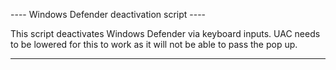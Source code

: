 ---- Windows Defender deactivation script ----

This script deactivates Windows Defender via keyboard inputs. UAC needs to be lowered for this to work as it will not be able to pass the pop up.

----------------------------------------------
